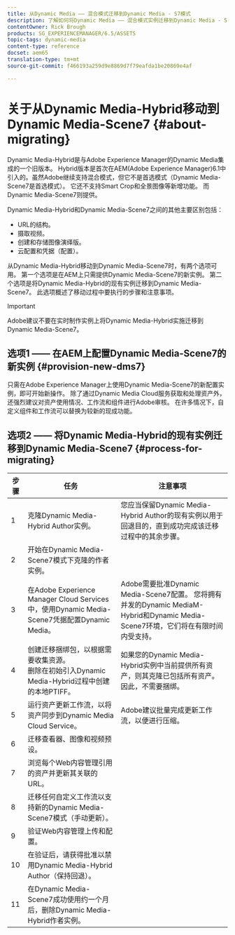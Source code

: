 ```yaml
---
title: 从Dynamic Media —— 混合模式迁移到Dynamic Media - S7模式
description: 了解如何将Dynamic Media —— 混合模式实例迁移到Dynamic Media - S7模式
contentOwner: Rick Brough
products: SG_EXPERIENCEMANAGER/6.5/ASSETS
topic-tags: dynamic-media
content-type: reference
docset: aem65
translation-type: tm+mt
source-git-commit: f466193a259d9e8869d7f79eafda1be20869e4af

---
```



# 关于从Dynamic Media-Hybrid移动到Dynamic Media-Scene7 {#about-migrating}

Dynamic Media-Hybrid是与Adobe Experience Manager的Dynamic Media集成的一个旧版本。 Hybrid版本是首次在AEM(Adobe Experience Manager)6.1中引入的。虽然Adobe继续支持混合模式，但它不是首选模式（Dynamic Media-Scene7是首选模式）。 它还不支持Smart Crop和全景图像等新增功能。 而Dynamic Media-Scene7则提供。

Dynamic Media-Hybrid和Dynamic Media-Scene7之间的其他主要区别包括：

* URL的结构。
* 摄取视频。
* 创建和存储图像演绎版。
* 云配置和凭据（配置）。

从Dynamic Media-Hybrid移动到Dynamic Media-Scene7时，有两个选项可用。 第一个选项是在AEM上只需提供Dynamic Media-Scene7的新实例。 第二个选项是将Dynamic Media-Hybrid的现有实例迁移到Dynamic Media-Scene7。 此选项概述了移动过程中要执行的步骤和注意事项。

>[!IMPORTANT]
>
>Adobe建议不要在实时制作实例上将Dynamic Media-Hybrid实施迁移到Dynamic Media-Scene7。

## 选项1 —— 在AEM上配置Dynamic Media-Scene7的新实例 {#provision-new-dms7}

只需在Adobe Experience Manager上使用Dynamic Media-Scene7的新配置实例，即可开始新操作。 除了通过Dynamic Media Cloud服务获取和处理资产外，还强烈建议对资产使用情况、工作流和组件进行Adobe审核。 在许多情况下，自定义组件和工作流可以替换为较新的现成功能。

## 选项2 —— 将Dynamic Media-Hybrid的现有实例迁移到Dynamic Media-Scene7 {#process-for-migrating}

| 步骤 | 任务 | 注意事项 |
|---|---|---|
| 1 | 克隆Dynamic Media-Hybrid Author实例。 | 您应当保留Dynamic Media-Hybrid Author的现有实例以用于回退目的，直到成功完成该迁移过程中的其余步骤。 |
| 2 | 开始在Dynamic Media-Scene7模式下克隆的作者实例。 |  |
| 3 | 在Adobe Experience Manager Cloud Services中，使用Dynamic Media-Scene7凭据配置Dynamic Media。 | Adobe需要批准Dynamic Media-Scene7配置。 您将拥有并发的Dynamic MediaM-Hybrid和Dynamic Media-Scene7环境，它们将在有限时间内受支持。 |
| 4 | 创建迁移捆绑包，以根据需要收集资源。<br>删除在初始引入Dynamic Media-Hybrid过程中创建的本地PTIFF。 | 如果您的Dynamic Media-Hybrid实例中当前提供所有资产，则其克隆已包括所有资产。 因此，不需要捆绑。 |
| 5 | 运行资产更新工作流，以将资产同步到Dynamic Media Cloud Service。 | Adobe建议批量完成更新工作流，以便进行压缩。 |
| 6 | 迁移查看器、图像和视频预设。 |  |
| 7 | 浏览每个Web内容管理引用的资产并更新其关联的URL。 |  |
| 8 | 迁移任何自定义工作流以支持新的Dynamic Media-Scene7模式（手动更新）。 |  |
| 9 | 验证Web内容管理上传和配置。 |  |
| 10 | 在验证后，请获得批准以禁用Dynamic Media-Hybrid Author（保持回退）。 |  |
| 11 | 在Dynamic Media-Scene7成功使用约一个月后，删除Dynamic Media-Hybrid作者实例。 |  |
